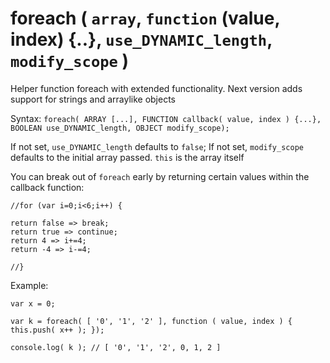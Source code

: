 # foreach ( `array`, `function` (value, index) {..}, `use_DYNAMIC_length`, `modify_scope` )
Helper function foreach with extended functionality.
Next version adds support for strings and arraylike objects

Syntax: `foreach( ARRAY [...], FUNCTION callback( value, index ) {...}, BOOLEAN use_DYNAMIC_length, OBJECT modify_scope);`


If not set, `use_DYNAMIC_length` defaults to `false`;
If not set, `modify_scope` defaults to the initial array passed.
`this` is the array itself

You can break out of `foreach` early by returning certain values within the callback function:

`//for (var i=0;i<6;i++) {`

    return false => break;
    return true => continue;
    return 4 => i+=4;
    return -4 => i-=4;

`//}`

Example:

`var x = 0;`

`var k = foreach( [ '0', '1', '2' ], function ( value, index ) {
    this.push( x++ );
});`

`console.log( k ); // [ '0', '1', '2', 0, 1, 2 ]`
